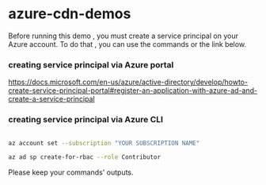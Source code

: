 # azure-cdn-demos

Before running this demo , you must create a service principal on your Azure account. To do that , you can use the commands or the link below.

### creating service principal via Azure portal


https://docs.microsoft.com/en-us/azure/active-directory/develop/howto-create-service-principal-portal#register-an-application-with-azure-ad-and-create-a-service-principal

### creating service principal via Azure CLI

```bash

az account set --subscription "YOUR SUBSCRIPTION NAME"

az ad sp create-for-rbac --role Contributor

```

Please keep your commands' outputs.
